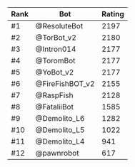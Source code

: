 Rank|Bot|Rating
---|---|---
#1|@ResoluteBot|2197
#2|@TorBot_v2|2180
#3|@Intron014|2177
#4|@ToromBot|2177
#5|@YoBot_v2|2177
#6|@FireFishBOT_v2|2155
#7|@RaspFish|2128
#8|@FataliiBot|1585
#9|@Demolito_L6|1282
#10|@Demolito_L5|1022
#11|@Demolito_L4|941
#12|@pawnrobot|617
